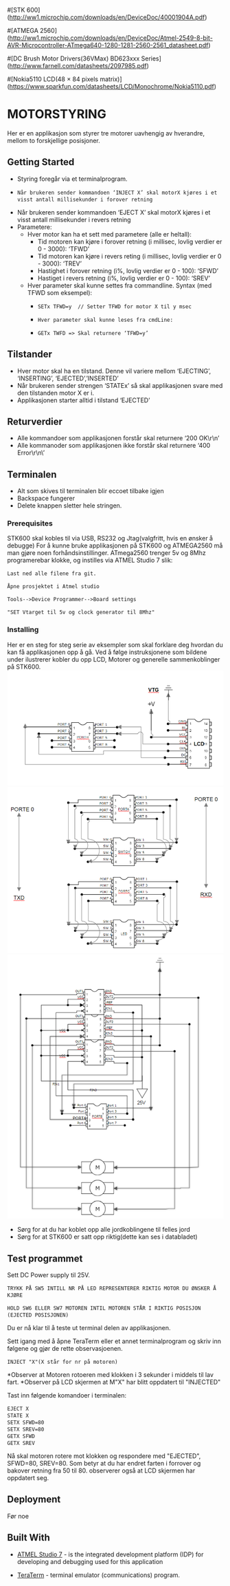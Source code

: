 #[STK 600] (http://ww1.microchip.com/downloads/en/DeviceDoc/40001904A.pdf)

#[ATMEGA 2560]   (http://ww1.microchip.com/downloads/en/DeviceDoc/Atmel-2549-8-bit-AVR-Microcontroller-ATmega640-1280-1281-2560-2561_datasheet.pdf)


#[DC Brush Motor Drivers(36VMax) BD623xxx Series] (http://www.farnell.com/datasheets/2097985.pdf)

#[Nokia5110 LCD(48 × 84 pixels matrix)]  (https://www.sparkfun.com/datasheets/LCD/Monochrome/Nokia5110.pdf)

# MOTORSTYRING

Her er en applikasjon som styrer tre motorer uavhengig av hverandre, mellom to forskjellige posisjoner.

## Getting Started

*   Styring foregår via et terminalprogram. 
*	  Når brukeren sender kommandoen ‘INJECT X’ skal motorX kjøres i et visst antall millisekunder i forover retning
* 	Når brukeren sender kommandoen ‘EJECT X’ skal motorX kjøres i et visst antall millisekunder i revers retning
*   Parametere:
    *   Hver motor kan ha et sett med parametere (alle er heltall):
        *   Tid motoren kan kjøre i forover retning (i millisec, lovlig verdier er 0 - 3000): ‘TFWD’
        *   Tid motoren kan kjøre i revers reting (i millisec, lovlig verdier er 0 - 3000): ‘TREV’
        * 	Hastighet i forover retning (i%, lovlig verdier er 0 - 100): ‘SFWD’
        * 	Hastiget i revers retning (i%, lovlig verdier er 0 - 100): ‘SREV’
    *   Hver parameter skal kunne settes fra commandline. Syntax (med TFWD som eksempel):
        *	  SETx TFWD=y  // Setter TFWD for motor X til y msec
        *	  Hver parameter skal kunne leses fra cmdLine:
        *	  GETx TWFD => Skal returnere ‘TFWD=y’

## Tilstander
*	Hver motor skal ha en tilstand. Denne vil variere mellom ‘EJECTING’,  ‘INSERTING’, ‘EJECTED’,’INSERTED’
*	Når brukeren sender strengen ‘STATEx’ så skal applikasjonen svare med den tilstanden motor X er i.
*	Applikasjonen starter alltid i tilstand ‘EJECTED’

## Returverdier
*	Alle kommandoer som applikasjonen forstår skal returnere ‘200 OK\r\n’
*	Alle kommanoder som applikasjonen ikke forstår skal returnere ‘400 Error\r\n\’

## Terminalen
* Alt som skives til terminalen blir eccoet tilbake igjen
* Backspace fungerer
* Delete knappen sletter hele stringen.


### Prerequisites
STK600 skal kobles til via USB, RS232 og Jtag(valgfritt, hvis en ønsker å debugge) 
For å kunne bruke applikasjonen på STK600 og ATMEGA2560 må man gjøre noen forhåndsinstillinger. ATmega2560 trenger 5v og 8Mhz programerebar klokke, og instilles via
ATMEL Studio 7 slik:

```
Last ned alle filene fra git.
```
```
Åpne prosjektet i Atmel studio
```
```
Tools-->Device Programmer-->Board settings
```
```
"SET Vtarget til 5v og clock generator til 8Mhz"
```
### Installing
Her er en steg for steg serie av eksempler som skal forklare deg hvordan du kan få applikasjonen opp å gå.
Ved å følge instruksjonene som bildene under ilustrerer kobler du opp LCD, Motorer og generelle sammenkoblinger på STK600.
![LCD connections](https://github.com/HenriknWold/WindowMote/blob/master/MOTORKONTROLL/LCD_NOKIA.PNG)
![INTERCONNECTIONS connections](https://github.com/HenriknWold/WindowMote/blob/master/MOTORKONTROLL/INTERCONNECTIONS.PNG)
![MOTORKONTROLL](https://github.com/HenriknWold/WindowMote/blob/master/MOTORKONTROLL/MOTOR.PNG)
*  Sørg for at du har koblet opp alle jordkoblingene til felles jord
*  Sørg for at STK600 er satt opp riktig(dette kan ses i databladet)



## Test programmet
Sett DC Power supply til 25V.
```
TRYKK PÅ SW5 INTILL NR PÅ LED REPRESENTERER RIKTIG MOTOR DU ØNSKER Å KJØRE
```
```
HOLD SW6 ELLER SW7 MOTOREN INTIL MOTOREN STÅR I RIKTIG POSISJON (EJECTED POSISJONEN)
```
Du er nå klar til å teste ut terminal delen av applikasjonen.

Sett igang med å åpne TeraTerm eller et annet terminalprogram og skriv inn følgene og gjør de rette observasjoenen.
```
INJECT "X"(X står for nr på motoren)
```
*Observer at Motoren rotoeren med klokken i 3 sekunder i middels til lav fart.
*Observer på LCD skjermen at M"X" har blitt oppdatert til "INJECTED"

Tast inn følgende komandoer i terminalen:
```
EJECT X
STATE X
SETX SFWD=80
SETX SREV=80
GETX SFWD
GETX SREV
```
Nå skal motoren rotere mot klokken og respondere med "EJECTED", SFWD=80, SREV=80. Som betyr at du har endret farten i forrover og bakover retning fra 50 til 80.
observerer også at LCD skjermen har oppdatert seg.



## Deployment

Før noe 

## Built With

* [ATMEL Studio 7](https://www.microchip.com/webdoc/GUID-ECD8A826-B1DA-44FC-BE0B-5A53418A47BD/index.html?GUID-8F63ECC8-08B9-4CCD-85EF-88D30AC06499) - is the integrated development platform (IDP) for developing and debugging used for this application

* [TeraTerm](https://ttssh2.osdn.jp/index.html.en) -  terminal emulator (communications) program.



